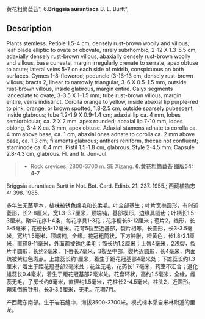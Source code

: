 黄花粗筒苣苔",
6.**Briggsia aurantiaca** B. L. Burtt",

## Description
Plants stemless. Petiole 1.5-4 cm, densely rust-brown woolly and villous; leaf blade elliptic to ovate or obovate, rarely subrhombic, 2-12 X 1.3-5.5 cm, adaxially densely rust-brown villous, abaxially densely rust-brown woolly and villous, base cuneate, margin irregularly crenate to serrate, apex obtuse to acute; lateral veins 5-7 on each side of midrib, conspicuous on both surfaces. Cymes 1-8-flowered; peduncle (3-)6-13 cm, densely rust-brown villous; bracts 2, linear to narrowly triangular, 3-6 X 0.5-1.5 mm, outside rust-brown villous, inside glabrous, margin entire. Calyx segments lanceolate to ovate, 3-3.5 X 1-1.5 mm; tube rust-brown villous, margin entire, veins indistinct. Corolla orange to yellow, inside abaxial lip purple-red to pink, orange, or brown spotted, 1.8-2.5 cm, outside sparsely pubescent, inside glabrous; tube 1.2-1.9 X 0.9-1.4 cm; adaxial lip ca. 4 mm, lobes semiorbicular, ca. 2 X 2 mm, apex rounded; abaxial lip 7-10 mm, lobes oblong, 3-4 X ca. 3 mm, apex obtuse. Adaxial stamens adnate to corolla ca. 4 mm above base, ca. 1 cm, abaxial ones adnate to corolla ca. 2 mm above base, ca. 1.3 cm; filaments glabrous; anthers reniform, thecae not confluent; staminode ca. 0.4 mm. Pistil 1.5-1.8 cm, glabrous. Style 2-4.5 mm. Capsule 2.8-4.3 cm, glabrous. Fl. and fr. Jun-Jul.

> * Rock crevices; 2800-3700 m. SE Xizang.
**6.黄花粗筒苣苔 图版54: 4-7**

Briggsia aurantiaca Burtt in Not. Bot. Card. Edinb. 21: 237. 1955.; 西藏植物志4: 398. 1985.

多年生无茎草本，植株被锈色绵毛和长柔毛。叶全部基生；叶片宽椭圆形，有时近菱形，长2-8厘米，宽1.3-3.7厘米，顶端钝，基部楔形，边缘具圆齿；叶柄长1.5-3厘米。聚伞花序1-4条，每花序具1-3花；花序梗长6-12厘米；苞片2，线形，长3-5毫米；花梗长5-12毫米。花萼5裂至近基部，裂片相等，长圆形，长3-3.5毫米，宽约1.5毫米，顶端钝，全缘。花冠粗筒状，下方肿胀，橙黄色，长1.8-2.1厘米，直径9-11毫米，外面疏被锈色柔毛；筒长约1.2厘米；上唇4毫米，2浅裂，裂片半圆形，长约2毫米，下唇长7毫米，3裂至中部，裂片近圆形，长4毫米，内面疏被紫红色斑点。上雄蕊长约1厘米，着生于距花冠基部4毫米处；下雄蕊长约1.3厘米，着生于距花冠基部2毫米处；花丝无毛，花药长1.7毫米，药室不汇合；退化雄蕊长0.4毫米，着生于距花冠基部2毫米处。花盘环状，高约1.5毫米，全缘，雌蕊无毛，子房长约9毫米，直径约1.5毫米，花柱长2-4.5毫米，柱头2，近圆形。蒴果倒披针形，长3-3.5厘米，无毛。花期7月。

产西藏东南部。生于岩石缝中，海拔3500-3700米。模式标本采自米林附近的里龙。
